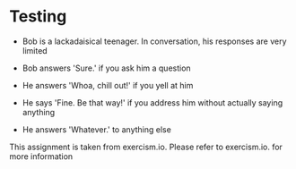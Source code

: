 # Testing

* Bob is a lackadaisical teenager. In conversation, his responses are very limited

* Bob answers 'Sure.' if you ask him a question

* He answers 'Whoa, chill out!' if you yell at him

* He says 'Fine. Be that way!' if you address him without actually saying anything

* He answers 'Whatever.' to anything else

This assignment is taken from exercism.io. Please refer to exercism.io. for more information
